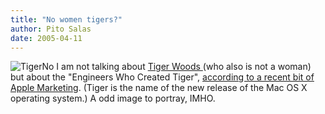 ```yaml
---
title: "No women tigers?"
author: Pito Salas
date: 2005-04-11
---
```




![Tiger](https://i0.wp.com/s3.media.squarespace.com/production/1075723/12829350/weblogs/images/tiger.jpg?resize=340%2C95)No
I am not talking about [Tiger Woods
](<http://www.tigerwoods.com/splash/splash.sps>)(who also is not a woman) but
about the "Engineers Who Created Tiger", [according to a recent bit of Apple
Marketing](<http://developer.apple.com/wwdc/index.html>). (Tiger is the name
of the new release of the Mac OS X operating system.) A odd image to portray,
IMHO.


